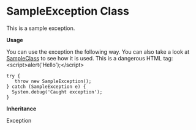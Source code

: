 # SampleException Class

This is a sample exception.

**Usage** 

You can use the exception the following way. 
You can also take a look at [SampleClass](../samplegroup/SampleClass.md) to see how it is used. 
This is a dangerous HTML tag: &lt;script&gt;alert(&#x27;Hello&#x27;);&lt;/script&gt; 
 
```apex
try {
   throw new SampleException();
} catch (SampleException e) {
  System.debug('Caught exception');
}
```

**Inheritance**

Exception